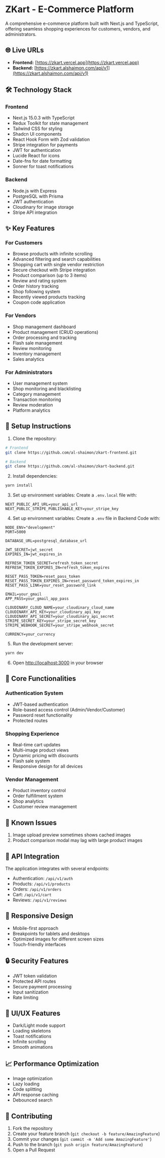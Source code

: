 # ZKart - E-Commerce Platform

A comprehensive e-commerce platform built with Next.js and TypeScript, offering seamless shopping
experiences for customers, vendors, and administrators.

## 🌐 Live URLs

- **Frontend:** [https://zkart.vercel.app](https://zkart.vercel.app)
- **Backend:** [https://zkart.alshaimon.com/api/v1](https://zkart.alshaimon.com/api/v1)

## 🛠️ Technology Stack

### Frontend

- Next.js 15.0.3 with TypeScript
- Redux Toolkit for state management
- Tailwind CSS for styling
- Shadcn UI components
- React Hook Form with Zod validation
- Stripe integration for payments
- JWT for authentication
- Lucide React for icons
- Date-fns for date formatting
- Sonner for toast notifications

### Backend

- Node.js with Express
- PostgreSQL with Prisma
- JWT authentication
- Cloudinary for image storage
- Stripe API integration

## ✨ Key Features

### For Customers

- Browse products with infinite scrolling
- Advanced filtering and search capabilities
- Shopping cart with single vendor restriction
- Secure checkout with Stripe integration
- Product comparison (up to 3 items)
- Review and rating system
- Order history tracking
- Shop following system
- Recently viewed products tracking
- Coupon code application

### For Vendors

- Shop management dashboard
- Product management (CRUD operations)
- Order processing and tracking
- Flash sale management
- Review monitoring
- Inventory management
- Sales analytics

### For Administrators

- User management system
- Shop monitoring and blacklisting
- Category management
- Transaction monitoring
- Review moderation
- Platform analytics

## 🚀 Setup Instructions

1. Clone the repository:

```bash
# Frontend
git clone https://github.com/al-shaimon/zkart-frontend.git

# Backend
git clone https://github.com/al-shaimon/zkart-backend.git

```

2. Install dependencies:

```bash
yarn install
```

3. Set up environment variables: Create a `.env.local` file with:

```env
NEXT_PUBLIC_API_URL=your_api_url
NEXT_PUBLIC_STRIPE_PUBLISHABLE_KEY=your_stripe_key
```

4. Set up environment variables: Create a `.env` file in Backend Code with:

```env
NODE_ENV="development"
PORT=5000

DATABASE_URL=postgresql_database_url

JWT_SECRET=jwt_secret
EXPIRES_IN=jwt_expires_in

REFRESH_TOKEN_SECRET=refresh_token_secret
REFRESH_TOKEN_EXPIRES_IN=refresh_token_expires

RESET_PASS_TOKEN=reset_pass_token
RESET_PASS_TOKEN_EXPIRES_IN=reset_password_token_expires_in
RESET_PASS_LINK=your_reset_password_link

EMAIL=your_gmail
APP_PASS=your_gmail_app_pass

CLOUDINARY_CLOUD_NAME=your_cloudinary_cloud_name
CLOUDINARY_API_KEY=your_cloudinary_api_key
CLOUDINARY_API_SECRET=your_cloudinary_api_secret
STRIPE_SECRET_KEY=your_stripe_secret_key
STRIPE_WEBHOOK_SECRET=your_stripe_webhook_secret

CURRENCY=your_currency
```

5. Run the development server:

```bash
yarn dev
```

6. Open [http://localhost:3000](http://localhost:3000) in your browser

## 🎯 Core Functionalities

### Authentication System

- JWT-based authentication
- Role-based access control (Admin/Vendor/Customer)
- Password reset functionality
- Protected routes

### Shopping Experience

- Real-time cart updates
- Multi-image product views
- Dynamic pricing with discounts
- Flash sale system
- Responsive design for all devices

### Vendor Management

- Product inventory control
- Order fulfillment system
- Shop analytics
- Customer review management

## 🐛 Known Issues

1. Image upload preview sometimes shows cached images
2. Product comparison modal may lag with large product images

## 🔄 API Integration

The application integrates with several endpoints:

- Authentication: `/api/v1/auth`
- Products: `/api/v1/products`
- Orders: `/api/v1/orders`
- Cart: `/api/v1/cart`
- Reviews: `/api/v1/reviews`

## 📱 Responsive Design

- Mobile-first approach
- Breakpoints for tablets and desktops
- Optimized images for different screen sizes
- Touch-friendly interfaces

## 🔒 Security Features

- JWT token validation
- Protected API routes
- Secure payment processing
- Input sanitization
- Rate limiting

## 🎨 UI/UX Features

- Dark/Light mode support
- Loading skeletons
- Toast notifications
- Infinite scrolling
- Smooth animations

## 📈 Performance Optimization

- Image optimization
- Lazy loading
- Code splitting
- API response caching
- Debounced search

## 👥 Contributing

1. Fork the repository
2. Create your feature branch (`git checkout -b feature/AmazingFeature`)
3. Commit your changes (`git commit -m 'Add some AmazingFeature'`)
4. Push to the branch (`git push origin feature/AmazingFeature`)
5. Open a Pull Request
